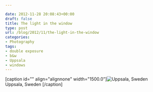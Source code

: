 ```yaml
---

date: 2012-11-28 20:08:43+00:00
draft: false
title: The light in the window
type: post
url: /blog/2012/11/the-light-in-the-window
categories:
- Photography
tags:
- double exposure
- b&w
- Uppsala
- windows
---
```


[caption id="" align="alignnone" width="1500.0"]![ Uppsala, Sweden ](/images/2012-11-28-201211the-light-in-the-window/20121120-R0012490.jpg)
 Uppsala, Sweden [/caption]
